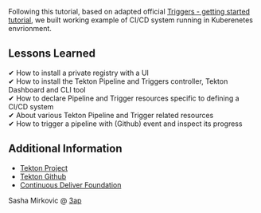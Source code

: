 Following this tutorial, based on adapted official [Triggers - getting started tutorial](https://github.com/tektoncd/triggers/blob/master/docs/getting-started/README.md), we built working example of CI/CD system running in Kuberenetes envrionment.

## Lessons Learned

✔ How to install a private registry with a UI  
✔ How to install the Tekton Pipeline and Triggers controller, Tekton Dashboard and CLI tool  
✔ How to declare Pipeline and Trigger resources specific to defining a CI/CD system  
✔ About various Tekton Pipeline and Trigger related resources  
✔ How to trigger a pipeline with (Github) event and inspect its progress  

## Additional Information
- [Tekton Project](https://tekton.dev/)
- [Tekton Github](https://github.com/tektoncd)
- [Continuous Deliver Foundation](https://cd.foundation/)

Sasha Mirkovic @ [3ap](https://3ap.ch)
